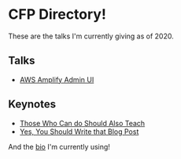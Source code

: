 # CFP Directory!

These are the talks I'm currently giving as of 2020. 

## Talks

- [AWS Amplify Admin UI](admin-ui.md)

## Keynotes

- [Those Who Can do Should Also Teach](those-who-can-do-should-also-teach.md)
- [Yes, You Should Write that Blog Post](yes-you-should-write-that-blog-post.md)

And the [bio](./bio/bio.md) I'm currently using!

